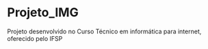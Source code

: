 # Projeto_IMG
Projeto desenvolvido no Curso Técnico em informática para internet, oferecido pelo IFSP
